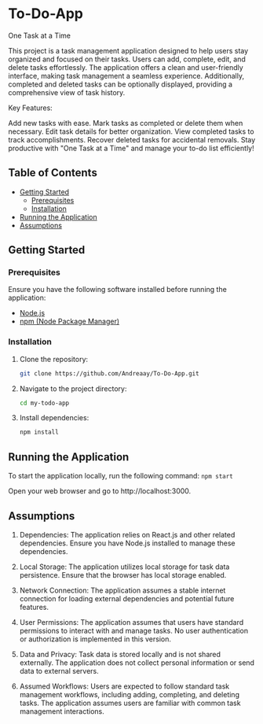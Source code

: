# To-Do-App

One Task at a Time

This project is a task management application designed to help users stay organized and focused on their tasks. Users can add, complete, edit, and delete tasks effortlessly. The application offers a clean and user-friendly interface, making task management a seamless experience. Additionally, completed and deleted tasks can be optionally displayed, providing a comprehensive view of task history.

Key Features:

Add new tasks with ease.
Mark tasks as completed or delete them when necessary.
Edit task details for better organization.
View completed tasks to track accomplishments.
Recover deleted tasks for accidental removals.
Stay productive with "One Task at a Time" and manage your to-do list efficiently!

## Table of Contents

- [Getting Started](#getting-started)
  - [Prerequisites](#prerequisites)
  - [Installation](#installation)
- [Running the Application](#running-the-application)
- [Assumptions](#assumptions)

## Getting Started

### Prerequisites

Ensure you have the following software installed before running the application:

- [Node.js](https://nodejs.org/)
- [npm (Node Package Manager)](https://www.npmjs.com/)

### Installation

1. Clone the repository:

   ```bash
   git clone https://github.com/Andreaay/To-Do-App.git

2. Navigate to the project directory:
   ```bash
   cd my-todo-app

3. Install dependencies:
   ```bash
   npm install


 ## Running the Application
 
 To start the application locally, run the following command: `npm start`


Open your web browser and go to http://localhost:3000.


## Assumptions


1. Dependencies: The application relies on React.js and other related dependencies. Ensure you have Node.js installed to manage these dependencies.

2. Local Storage: The application utilizes local storage for task data persistence. Ensure that the browser has local storage enabled.

3. Network Connection: The application assumes a stable internet connection for loading external dependencies and potential future features.

4. User Permissions: The application assumes that users have standard permissions to interact with and manage tasks. No user authentication or authorization is implemented in this version.

5. Data and Privacy: Task data is stored locally and is not shared externally. The application does not collect personal information or send data to external servers.

6. Assumed Workflows: Users are expected to follow standard task management workflows, including adding, completing, and deleting tasks. The application assumes users are familiar with common task management interactions.
